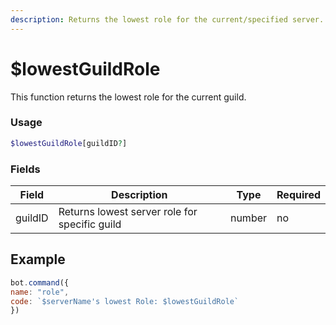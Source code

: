 ```yaml
---
description: Returns the lowest role for the current/specified server.
---
```


# $lowestGuildRole

This function returns the lowest role for the current guild.

### Usage

```php
$lowestGuildRole[guildID?]
```

### Fields

| Field   | Description                                   | Type   | Required |
| ------- | --------------------------------------------- | ------ | -------- |
| guildID | Returns lowest server role for specific guild | number | no       |

## Example

```javascript
bot.command({
name: "role", 
code: `$serverName's lowest Role: $lowestGuildRole`
})
```
